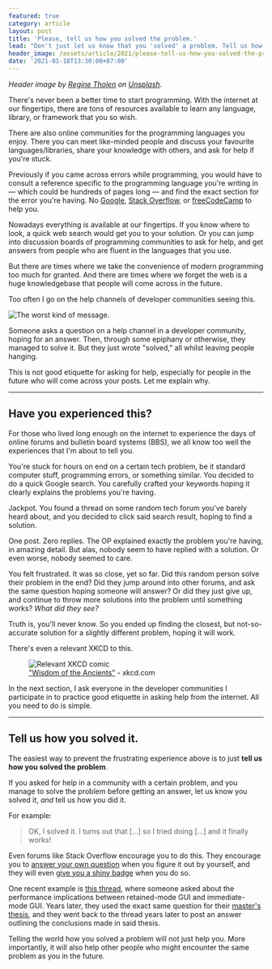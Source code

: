 ```yaml
---
featured: true
category: article
layout: post
title: 'Please, tell us how you solved the problem.'
lead: "Don't just let us know that you 'solved' a problem. Tell us how."
header_image: /assets/article/2021/please-tell-us-how-you-solved-the-problem/header.jpg
date: '2021-01-18T13:30:00+07:00'
---
```


_Header image by [Regine Tholen](https://unsplash.com/@designbytholen) on [Unsplash](https://unsplash.com/photos/8s8p3jyoMlo)._

There's never been a better time to start programming. With the internet at our fingertips, there are tons of resources available to learn any language, library, or framework that you so wish.

There are also online communities for the programming languages you enjoy. There you can meet like-minded people and discuss your favourite languages/libraries, share your knowledge with others, and ask for help if you're stuck.

Previously if you came across errors while programming, you would have to consult a reference specific to the programming language you're writing in — which could be hundreds of pages long — and find the exact section for the error you're having. No [Google](https://www.google.com/), [Stack Overflow](https://stackoverflow.com/), or [freeCodeCamp](https://www.freecodecamp.org/) to help you.

Nowadays everything is available at our fingertips. If you know where to look, a quick web search would get you to your solution. Or you can jump into discussion boards of programming communities to ask for help, and get answers from people who are fluent in the languages that you use.

But there are times where we take the convenience of modern programming too much for granted. And there are times where we forget the web is a huge knowledgebase that people will come across in the future.

Too often I go on the help channels of developer communities seeing this.

![The worst kind of message.](/assets/article/2021/please-tell-us-how-you-solved-the-problem/hsiaqLHHXP.png)

Someone asks a question on a help channel in a developer community, hoping for an answer. Then, through some epiphany or otherwise, they managed to solve it. But they just wrote "solved," all whilst leaving people hanging.

This is not good etiquette for asking for help, especially for people in the future who will come across your posts. Let me explain why.

---

## Have you experienced this?

For those who lived long enough on the internet to experience the days of online forums and bulletin board systems (BBS), we all know too well the experiences that I'm about to tell you.

You're stuck for hours on end on a certain tech problem, be it standard computer stuff, programming errors, or something similar. You decided to do a quick Google search. You carefully crafted your keywords hoping it clearly explains the problems you're having.

Jackpot. You found a thread on some random tech forum you've barely heard about, and you decided to click said search result, hoping to find a solution.

One post. Zero replies. The OP explained exactly the problem you're having, in amazing detail. But alas, nobody seem to have replied with a solution. Or even worse, nobody seemed to care.

You felt frustrated. It was so close, yet so far. Did this random person solve their problem in the end? Did they jump around into other forums, and ask the same question hoping someone will answer? Or did they just give up, and continue to throw more solutions into the problem until something works? _What did they see?_

Truth is, you'll never know. So you ended up finding the closest, but not-so-accurate solution for a slightly different problem, hoping it will work.

There's even a relevant XKCD to this.

<figure>
  <img src="https://imgs.xkcd.com/comics/wisdom_of_the_ancients.png" alt="Relevant XKCD comic" />
  <figcaption><a href="https://xkcd.com/979/">"Wisdom of the Ancients"</a> - xkcd.com</figcaption>
</figure>

In the next section, I ask everyone in the developer communities I participate in to practice good etiquette in asking help from the internet. All you need to do is simple.

---

## Tell us how you solved it.

The easiest way to prevent the frustrating experience above is to just **tell us how you solved the problem**.

If you asked for help in a community with a certain problem, and you manage to solve the problem before getting an answer, let us know you solved it, _and_ tell us how you did it.

For example:

> OK, I solved it. I turns out that [...] so I tried doing [...] and it finally works!

Even forums like Stack Overflow encourage you to do this. They encourage you to [answer your own question](https://stackoverflow.com/help/self-answer) when you figure it out by yourself, and they will even [give you a shiny badge](https://stackoverflow.com/help/badges/14/self-learner) when you do so.

One recent example is [this thread](https://stackoverflow.com/questions/47444189/what-are-the-performance-implications-of-using-an-immediate-mode-gui-compared-to), where someone asked about the performance implications between retained-mode GUI and immediate-mode GUI. Years later, they used the exact same question for their [master's thesis](https://stackoverflow.com/a/59828450), and they went back to the thread years later to post an answer outlining the conclusions made in said thesis.

Telling the world how you solved a problem will not just help you. More importantly, it will also help other people who might encounter the same problem as you in the future.
